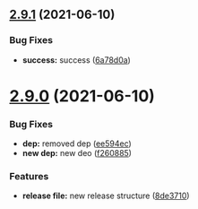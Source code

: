 ## [2.9.1](https://github.com/rd-test-devops/automatic-publish-npm-semantic/compare/v2.9.0...v2.9.1) (2021-06-10)


### Bug Fixes

* **success:** success ([6a78d0a](https://github.com/rd-test-devops/automatic-publish-npm-semantic/commit/6a78d0ac5dcdfef63f407fed5a7286cbca1a1ae3))

# [2.9.0](https://github.com/rd-test-devops/automatic-publish-npm-semantic/compare/v2.8.1...v2.9.0) (2021-06-10)


### Bug Fixes

* **dep:** removed dep ([ee594ec](https://github.com/rd-test-devops/automatic-publish-npm-semantic/commit/ee594ece99b5c765469d5a8801061e5ef6960983))
* **new dep:** new deo ([f260885](https://github.com/rd-test-devops/automatic-publish-npm-semantic/commit/f26088511fb263775c60f0201d9514bba4fbd1ad))


### Features

* **release file:** new release structure ([8de3710](https://github.com/rd-test-devops/automatic-publish-npm-semantic/commit/8de37107806c1d5d8499ac9915bbc5ffd872a6d6))
